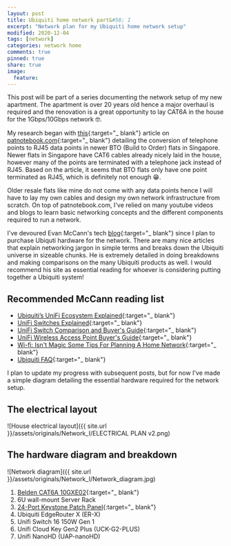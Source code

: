 ```yaml
---
layout: post
title: Ubiquiti home network part&#58; I
excerpt: "Network plan for my Ubiquiti home network setup"
modified: 2020-12-04
tags: [network]
categories: network home
comments: true
pinned: true
share: true
image:
  feature:
---
```


This post will be part of a series documenting the network setup of my new apartment. The apartment is over 20 years old hence a major overhaul is required and the renovation is a great opportunity to lay CAT6A in the house for the 1Gbps/10Gbps network 🤓.

My research began with [this](https://www.patnotebook.com/bto-networking-singapore/){:target="_ blank"} article on [patnotebook.com](https://patnotebook.com){:target="_ blank"} detailing the conversion of telephone points to RJ45 data points in newer BTO (Build to Order) flats in Singapore. Newer flats in Singapore have CAT6 cables already nicely laid in the house, however many of the points are terminated with a telephone jack instead of RJ45. Based on the article, it seems that BTO flats only have one point terminated as RJ45, which is definitely not enough 😁.

Older resale flats like mine do not come with any data points hence I will have to lay my own cables and design my own network infrastructure from scratch. On top of patnotebook.com, I've relied on many youtube videos and blogs to learn basic networking concepts and the different components required to run a network.

I've devoured Evan McCann's tech [blog](https://evanmccann.net/){:target="_ blank"} since I plan to purchase Ubiquti hardware for the network. There are many nice articles that explain networking jargon in simple terms and breaks down the Ubiquiti universe in sizeable chunks. He is extremely detailed in doing breakdowns and making comparisons on the many Ubiquiti products as well. I would recommend his site as essential reading for whoever is considering putting together a Ubiquiti system!

## Recommended McCann reading list

* [Ubiquiti’s UniFi Ecosystem Explained](https://evanmccann.net/blog/unifi-ecosystem-overview){:target="_ blank"}
* [UniFi Switches Explained](https://evanmccann.net/blog/2020/6/unifi-switches-explained){:target="_ blank"}
* [UniFi Switch Comparison and Buyer's Guide](https://evanmccann.net/blog/2020/6/unifi-switches-buyers-guide){:target="_ blank"}
* [UniFi Wireless Access Point Buyer's Guide](https://evanmccann.net/blog/unifi-ap-breakdown){:target="_ blank"}
* [Wi-fi&#58; Isn't Magic Some Tips For Planning A Home Network](https://evanmccann.net/blog/home-network-tips){:target="_ blank"}
* [Ubiquiti FAQ](https://evanmccann.net/blog/2020/6/ubiquiti-faq){:target="_ blank"}

I plan to update my progress with subsequent posts, but for now I've made a simple diagram detailing the essential hardware required for the network setup.

## The electrical layout

![House electrical layout]({{ site.url }}/assets/originals/Network_I/ELECTRICAL PLAN v2.png)

## The hardware diagram and breakdown

![Network diagram]({{ site.url }}/assets/originals/Network_I/Network_diagram.jpg)

1. [Belden CAT6A 10GXE02](https://catalog.belden.com/techdata/EN/10GXE02_techdata.pdf){:target="_ blank"}
2. 6U wall-mount Server Rack
3. [24-Port Keystone Patch Panel](https://www.amazon.com/ETS-Shielded-Tool-Less-Rackmount-Wallmount/dp/B086T6KRCH/ref=sr_1_6?dchild=1&keywords=cat6a+patch+panel&qid=1607079469&sr=8-6){:target="_ blank"}
5. Ubiquiti EdgeRouter X (ER-X)
6. Unifi Switch 16 150W Gen 1
7. Unifi Cloud Key Gen2 Plus (UCK-G2-PLUS)
8. Unifi NanoHD (UAP-nanoHD)
